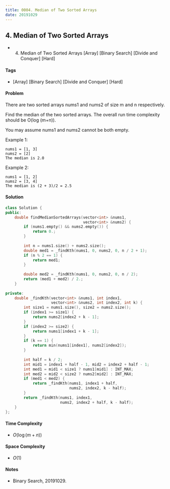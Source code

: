 ```yaml
---
title: 0004. Median of Two Sorted Arrays
date: 20191029
---
```


## 4. Median of Two Sorted Arrays
- 4. Median of Two Sorted Arrays [Array] [Binary Search] [Divide and Conquer] [Hard]

#### Tags
 - [Array] [Binary Search] [Divide and Conquer] [Hard]

#### Problem
There are two sorted arrays nums1 and nums2 of size m and n respectively.

Find the median of the two sorted arrays. The overall run time complexity should be O(log (m+n)).

You may assume nums1 and nums2 cannot be both empty.

Example 1:

    nums1 = [1, 3]
    nums2 = [2]
    The median is 2.0

Example 2:

    nums1 = [1, 2]
    nums2 = [3, 4]
    The median is (2 + 3)/2 = 2.5

#### Solution
``` C++
class Solution {
public:
    double findMedianSortedArrays(vector<int> &nums1, 
                                  vector<int> &nums2) {
        if (nums1.empty() && nums2.empty()) {
            return 0.;
        }
        
        int n = nums1.size() + nums2.size();
        double med1 = _findKth(nums1, 0, nums2, 0, n / 2 + 1);
        if (n % 2 == 1) {
            return med1;
        }
        
        double med2 = _findKth(nums1, 0, nums2, 0, n / 2);
        return (med1 + med2) / 2.;
    }
    
private:
    double _findKth(vector<int> &nums1, int index1, 
                    vector<int> &nums2, int index2, int k) {
        int size1 = nums1.size(), size2 = nums2.size();
        if (index1 >= size1) {
            return nums2[index2 + k - 1];
        }
        if (index2 >= size2) {
            return nums1[index1 + k - 1];
        }
        if (k == 1) {
            return min(nums1[index1], nums2[index2]);
        }
        
        int half = k / 2;
        int mid1 = index1 + half - 1, mid2 = index2 + half - 1;
        int med1 = mid1 < size1 ? nums1[mid1] : INT_MAX;
        int med2 = mid2 < size2 ? nums2[mid2] : INT_MAX;
        if (med1 < med2) {
            return _findKth(nums1, index1 + half, 
                            nums2, index2, k - half);
        }
        return _findKth(nums1, index1, 
                        nums2, index2 + half, k - half);
    }
};
```

#### Time Complexity
- $O(\log(m + n))$

#### Space Complexity
- $O(1)$

#### Notes
- Binary Search, 20191029.
